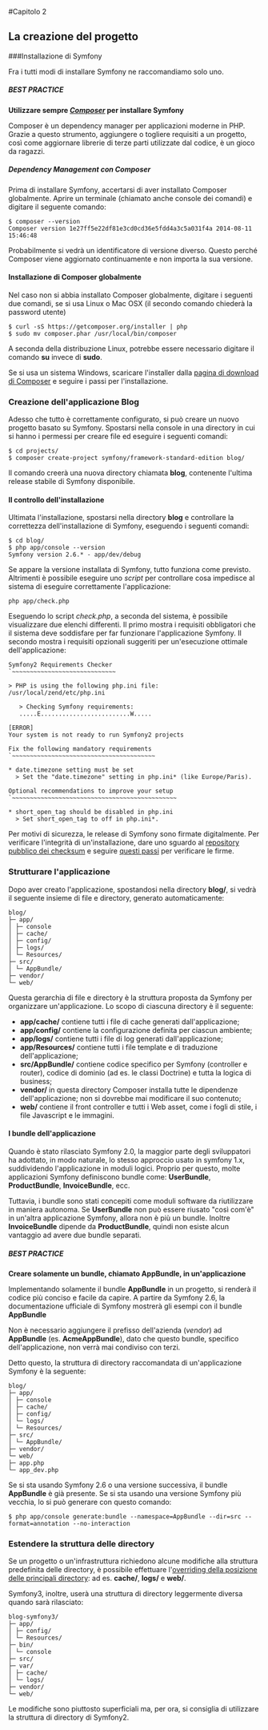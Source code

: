 #Capitolo 2
## La creazione del progetto

###Installazione di Symfony

Fra i tutti modi di installare Symfony ne raccomandiamo solo uno.

##### BEST PRACTICE
**Utilizzare sempre [*Composer*](https://getcomposer.org) per installare Symfony**

Composer è un dependency manager per applicazioni moderne in PHP. Grazie a questo strumento, aggiungere o togliere requisiti a
un progetto, così come aggiornare librerie di terze parti utilizzate dal codice, è un gioco da ragazzi.

##### Dependency Management con Composer
Prima di installare Symfony, accertarsi di aver installato Composer globalmente. Aprire un terminale
(chiamato anche console dei comandi) e digitare il seguente comando:

```
$ composer --version
Composer version 1e27ff5e22df81e3cd0cd36e5fdd4a3c5a031f4a 2014-08-11 15:46:48
```
Probabilmente si vedrà un identificatore di versione diverso. Questo perché Composer viene aggiornato
continuamente e non importa la sua versione.

#### Installazione di Composer globalmente
Nel caso non si abbia installato Composer globalmente, digitare i seguenti due comandi, se si usa
Linux o Mac OSX (il secondo comando chiederà la password utente)

```
$ curl -sS https://getcomposer.org/installer | php
$ sudo mv composer.phar /usr/local/bin/composer
```

A seconda della distribuzione Linux, potrebbe essere necessario digitare il comando **su** invece di **sudo**.

Se si usa un sistema Windows, scaricare l'installer dalla [pagina di download di Composer](https://getcomposer.org/download/) e seguire i passi per l'installazione.

### Creazione dell'applicazione Blog
Adesso che tutto è correttamente configurato, si può creare un nuovo progetto basato su Symfony.
Spostarsi nella console in una directory in cui si hanno i permessi per creare file ed eseguire i seguenti comandi:

```
$ cd projects/
$ composer create-project symfony/framework-standard-edition blog/
```

Il comando creerà una nuova directory chiamata **blog**, contenente l'ultima release stabile di Symfony disponibile.

#### Il controllo dell'installazione
Ultimata l'installazione, spostarsi nella directory **blog** e controllare la correttezza dell'installazione di Symfony, eseguendo i seguenti comandi:

```
$ cd blog/
$ php app/console --version
Symfony version 2.6.* - app/dev/debug
```

Se appare la versione installata di Symfony, tutto funziona come previsto. Altrimenti è possibile
eseguire uno *script* per controllare cosa impedisce al sistema di eseguire correttamente l'applicazione:

```
php app/check.php
```

Eseguendo lo script *check.php*, a seconda del sistema, è possibile visualizzare due elenchi differenti.
Il primo mostra i requisiti obbligatori che il sistema deve soddisfare per far funzionare l'applicazione Symfony.
Il secondo mostra i requisiti opzionali suggeriti per un'esecuzione ottimale dell'applicazione:

```
Symfony2 Requirements Checker
`~~~~~~~~~~~~~~~~~~~~~~~~~~~~~

> PHP is using the following php.ini file:
/usr/local/zend/etc/php.ini

   > Checking Symfony requirements:
   .....E.........................W.....

[ERROR]
Your system is not ready to run Symfony2 projects

Fix the following mandatory requirements
`~~~~~~~~~~~~~~~~~~~~~~~~~~~~~~~~~~~~~~~~

* date.timezone setting must be set
  > Set the "date.timezone" setting in php.ini* (like Europe/Paris).

Optional recommendations to improve your setup
`~~~~~~~~~~~~~~~~~~~~~~~~~~~~~~~~~~~~~~~~~~~~~~

* short_open_tag should be disabled in php.ini
  > Set short_open_tag to off in php.ini*.
```

Per motivi di sicurezza, le release di Symfony sono firmate digitalmente. Per verificare l'integrità di un'installazione,
dare uno sguardo al [repository pubblico dei checksum](https://github.com/sensiolabs/checksums) e seguire
[questi passi](http://fabien.potencier.org/article/73/signing-project-releases) per verificare le firme.

### Strutturare l'applicazione
Dopo aver creato l'applicazione, spostandosi nella directory **blog/**, si vedrà il seguente insieme di file e directory, generato automaticamente:

```
blog/
├─ app/
│ ├─ console
│ ├─ cache/
│ ├─ config/
│ ├─ logs/
│ └─ Resources/
├─ src/
│ └─ AppBundle/
├─ vendor/
└─ web/
```

Questa gerarchia di file e directory è la struttura proposta da Symfony per organizzare un'applicazione.
Lo scopo di ciascuna directory è il seguente:

* **app/cache/** contiene tutti i file di cache generati dall'applicazione;
* **app/config/** contiene la configurazione definita per ciascun ambiente;
* **app/logs/** contiene tutti i file di log generati dall'applicazione;
* **app/Resources/** contiene tutti i file template e di traduzione dell'applicazione;
* **src/AppBundle/** contiene codice specifico per Symfony (controller e router), codice di dominio (ad es. le classi Doctrine)
e tutta la logica di business;
* **vendor/** in questa directory Composer installa tutte le dipendenze dell'applicazione; non si dovrebbe mai modificare il suo contenuto;
* **web/** contiene il front controller e tutti i Web asset, come i fogli di stile, i file Javascript e le immagini.


#### I bundle dell'applicazione
Quando è stato rilasciato Symfony 2.0, la maggior parte degli sviluppatori ha adottato, in modo naturale, lo stesso approccio usato
in symfony 1.x, suddividendo l'applicazione in moduli logici. Proprio per questo, molte applicazioni Symfony
definiscono bundle come:  **UserBundle**, **ProductBundle**, **InvoiceBundle**, ecc.

Tuttavia, i bundle sono stati concepiti come moduli software da riutilizzare in maniera autonoma.
Se **UserBundle** non può essere riusato "così com'è" in un'altra applicazione Symfony, allora non
è più un bundle. Inoltre **InvoiceBundle** dipende da **ProductBundle**, quindi non esiste alcun vantaggio
ad avere due bundle separati.

##### BEST PRACTICE
**Creare solamente un bundle, chiamato AppBundle, in un'applicazione**

Implementando solamente il bundle **AppBundle** in un progetto, si renderà il codice più conciso e facile
da capire. A partire da Symfony 2.6, la documentazione ufficiale di Symfony mostrerà gli esempi
con il bundle **AppBundle**

Non è necessario aggiungere il prefisso dell'azienda (*vendor*) ad **AppBundle** (es. **AcmeAppBundle**), dato
che questo bundle, specifico dell'applicazione, non verrà mai condiviso con terzi.

Detto questo, la struttura di directory raccomandata di un'applicazione Symfony è la seguente:

```
blog/
├─ app/
│ ├─ console
│ ├─ cache/
│ ├─ config/
│ └─ logs/
│ └─ Resources/
├─ src/
│ └─ AppBundle/
├─ vendor/
└─ web/
├─ app.php
└─ app_dev.php
```

Se si sta usando Symfony 2.6 o una versione successiva, il bundle **AppBundle** è già presente.
Se si sta usando una versione Symfony più vecchia, lo si può generare con questo comando:

```
$ php app/console generate:bundle --namespace=AppBundle --dir=src --format=annotation --no-interaction
```

### Estendere la struttura delle directory
Se un progetto o un'infrastruttura richiedono alcune modifiche alla struttura predefinita delle directory,
è possibile effettuare l'[overriding della posizione delle principali directory](http://symfony.com/doc/current/cookbook/configuration/override_dir_structure.html): ad es.
**cache/**, **logs/** e **web/**.

Symfony3, inoltre, userà una struttura di directory leggermente diversa quando sarà rilasciato:

```
blog-symfony3/
├─ app/
│ ├─ config/
│ └─ Resources/
├─ bin/
│ └─ console
├─ src/
├─ var/
│ ├─ cache/
│ └─ logs/
├─ vendor/
└─ web/
```

Le modifiche sono piuttosto superficiali ma, per ora, si consiglia di utilizzare la struttura di directory di Symfony2.
